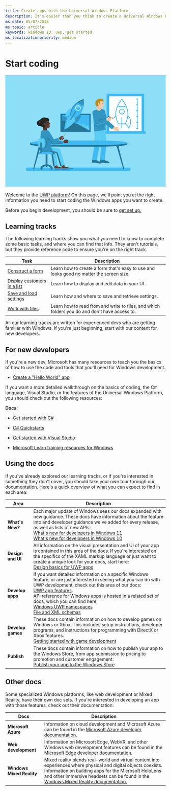 ```yaml
---
title: Create apps with the Universal Windows Platform
description: It's easier than you think to create a Universal Windows Platform (UWP) app for Windows 10.
ms.date: 05/07/2018
ms.topic: article
keywords: windows 10, uwp, get started
ms.localizationpriority: medium
---
```

# Start coding

![Build your app](images/build-your-app.png)

Welcome to the [UWP platform](universal-application-platform-guide.md)! On this page, we'll point you at the right information you need to start coding the Windows apps you want to create.

Before you begin development, you should be sure to [get set up.](/windows/apps/get-started/get-set-up)

## Learning tracks

The following learning tracks show you what you need to know to complete some basic tasks, and where you can find that info. They aren't tutorials, but they provide reference code to ensure you're on the right track.

| Task | Description |
| --- | --- |
| [Construct a form](construct-form-learning-track.md) | Learn how to create a form that's easy to use and looks good no matter the screen size. |
| [Display customers in a list](display-customers-in-list-learning-track.md) | Learn how to display and edit data in your UI. |
| [Save and load settings](settings-learning-track.md) | Learn how and where to save and retrieve settings. |
| [Work with files](fileio-learning-track.md) | Learn how to read from and write to files, and which folders you do and don't have access to. |

All our learning tracks are written for experienced devs who are getting familiar with Windows. If you're just beginning, start with our content for new developers.

## For new developers

If you're a new dev, Microsoft has many resources to teach you the basics of how to use the code and tools that you'll need for Windows development.

* [Create a "Hello World" app](your-first-app.md)

If you want a more detailed walkthrough on the basics of coding, the C# language, Visual Studio, or the features of the Universal Windows Platform, you should check out the following resources:

**Docs:**

* [Get started with C#](/dotnet/csharp/getting-started/)
* [C# Quickstarts](/dotnet/csharp/quick-starts/)
* [Get started with Visual Studio](/visualstudio/ide/)

* [Microsoft Learn training resources for Windows](/training/browse/?products=windows&resource_type=module)

## Using the docs

If you've already explored our learning tracks, or if you're interested in something they don't cover, you should take your own tour through our documentation. Here's a quick overview of what you can expect to find in each area:

| Area | Description |
| --- | --- |
| **What's New?** | Each major update of Windows sees our docs expanded with new guidance. These docs have information about the feature into and developer guidance we've added for every release, as well as lists of new APIs:</br>[What's new for developers in Windows 11](/windows/apps/whats-new/windows-11-build-22000)</br>[What's new for developers in Windows 10](/windows/uwp/whats-new/windows-10-build-19041)|
| **Design and UI** | All information on the visual presentation and UI of your app is contained in this area of the docs. If you're interested on the specifics of the XAML markup language or just want to create a unique look for your docs, start here: </br>   [Design basics for UWP apps](/windows/apps/design/basics/index) |
| **Develop apps** | If you want detailed information on a specific Windows feature, or are just interested in seeing what you can do with UWP development, check out this area of our docs: </br>   [UWP app features](../develop/index.md). </br> API reference for Windows apps is hosted in a related set of docs, which you can find here: </br>   [Windows UWP namespaces](/uwp/api/) </br>   [File and XML schemas](/uwp/schemas/) |
| **Develop games** | These docs contain information on how to develop games on Windows or Xbox. This includes setup instructions, developer programs, and instructions for programming with DirectX or Xbox features. </br>   [Getting started with game development](../gaming/getting-started.md) |
| **Publish** | These docs contain information on how to publish your app to the Windows Store, from app submission to pricing to promotion and customer engagement: </br>   [Publish your app to the Windows Store](../publish/index.md) |

## Other docs

Some specialized Windows platforms, like web development or Mixed Reality, have their own doc sets. If you're interested in developing an app with those features, check out their documentation:

| Docs | Description |
| --- | --- |
| **Microsoft Azure** | Information on cloud development and Microsoft Azure can be found in the [Microsoft Azure developer documentation.](/azure/) |
| **Web development** | Information on Microsoft Edge, WebVR, and other Windows web development features can be found in the [Microsoft Edge developer documentation.](/microsoft-edge/) |
| **Windows Mixed Reality** | Mixed reality blends real-world and virtual content into experiences where physical and digital objects coexists. Information on building apps for the Microsoft HoloLens and other immersive headsets can be found in the [Windows Mixed Reality documentation.](/windows/mixed-reality/)|